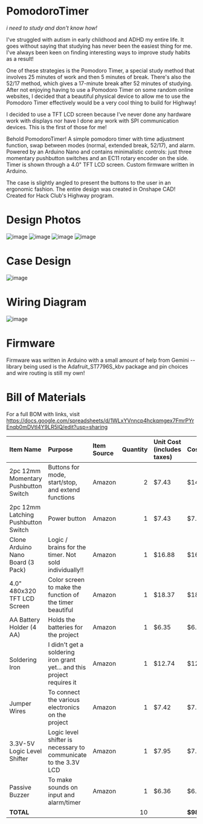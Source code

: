 # PomodoroTimer
*i need to study and don't know how!*

I've struggled with autism in early childhood and ADHD my entire life. It goes without saying that studying has never been the easiest thing for me. I've always been keen on finding interesting ways to improve study habits as a result! 

One of these strategies is the Pomodoro Timer, a special study method that involves 25 minutes of work and then 5 minutes of break. There's also the 52/17 method, which gives a 17-minute break after 52 minutes of studying. After not enjoying having to use a Pomodoro Timer on some random online websites, I decided that a beautiful physical device to allow me to use the Pomodoro Timer effectively would be a very cool thing to build for Highway! 

I decided to use a TFT LCD screen because I've never done any hardware work with displays nor have I done any work with SPI communication devices. This is the first of those for me!

Behold PomodoroTimer! A simple pomodoro timer with time adjustment function, swap between modes (normal, extended break, 52/17), and alarm. Powered by an Arduino Nano and contains minimalistic controls: just three momentary pushbutton switches and an EC11 rotary encoder on the side. Timer is shown through a 4.0" TFT LCD screen. Custom firmware written in Arduino. 

The case is slightly angled to present the buttons to the user in an ergonomic fashion. The entire design was created in Onshape CAD! Created for Hack Club's Highway program.

# Design Photos

![image](https://github.com/user-attachments/assets/7c70e237-0dee-4561-a22a-16a817cc7446)
![image](https://github.com/user-attachments/assets/7f2ca509-f032-401e-9ef8-379abd75b036)
![image](https://github.com/user-attachments/assets/ef842b13-29de-476f-a823-ebbba32c1691)
![image](https://github.com/user-attachments/assets/695a9b8f-ceb3-4d98-bd90-63149d2656ee)

# Case Design

![image](https://github.com/user-attachments/assets/febabce9-ad7b-4055-9bb8-aab78de73a8a)

# Wiring Diagram
![image](https://github.com/user-attachments/assets/289b60da-a0ac-409f-aa88-043f0908b8e3)

# Firmware
Firmware was written in Arduino with a small amount of help from Gemini -- library being used is the Adafruit_ST7796S_kbv package and pin choices and wire routing is still my own!

# Bill of Materials
For a full BOM with links, visit https://docs.google.com/spreadsheets/d/1WLxYVnncp4hckqmgex7FmrPYrEnqb0mDVtI4Y9LR5lQ/edit?usp=sharing

| Item Name                                | Purpose                                                  | Item Source | Quantity | Unit Cost (includes taxes) | Cost    |
|:-----------------------------------------|:----------------------------------------------------------|:------------|---------:|:----------------------------|:--------|
| 2pc 12mm Momentary Pushbutton Switch     | Buttons for mode, start/stop, and extend functions        | Amazon      |        2 | $7.43                      | $14.86  |
| 2pc 12mm Latching Pushbutton Switch      | Power button                                              | Amazon      |        1 | $7.43                      | $7.43   |
| Clone Arduino Nano Board (3 Pack)        | Logic / brains for the timer. Not sold individually!!     | Amazon      |        1 | $16.88                     | $16.88  |
| 4.0" 480x320 TFT LCD Screen              | Color screen to make the function of the timer beautiful  | Amazon      |        1 | $18.37                     | $18.37  |
| AA Battery Holder (4 AA)                 | Holds the batteries for the project                       | Amazon      |        1 | $6.35                      | $6.35   |
| Soldering Iron                           | I didn't get a soldering iron grant yet... and this project requires it | Amazon |        1 | $12.74                     | $12.74  |
| Jumper Wires                             | To connect the various electronics on the project         | Amazon      |        1 | $7.42                      | $7.42   |
| 3.3V-5V Logic Level Shifter              | Logic level shifter is necessary to communicate to the 3.3V LCD | Amazon |        1 | $7.95                      | $7.95   |
| Passive Buzzer                           | To make sounds on input and alarm/timer                   | Amazon      |        1 | $6.36                      | $6.36   |
| **TOTAL**                                |                                                           |             |       10 |                            | **$98.36** |

